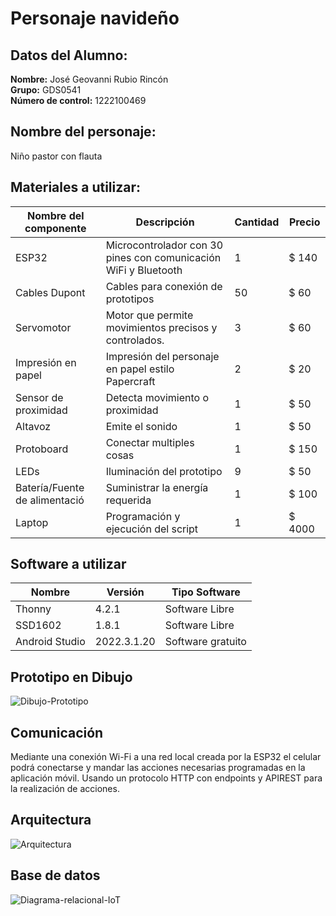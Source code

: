 # Personaje navideño

## Datos del Alumno:
**Nombre:** José Geovanni Rubio Rincón  
**Grupo:** GDS0541  
**Número de control:** 1222100469

## Nombre del personaje: 
  Niño pastor con flauta

## Materiales a utilizar:

|Nombre del componente|Descripción|Cantidad|Precio|
|-|-|-|-|
|ESP32|Microcontrolador con 30 pines con comunicación WiFi y Bluetooth|1|$ 140|
|Cables Dupont|Cables para conexión de prototipos|50|$ 60|
|Servomotor|Motor que permite movimientos precisos y controlados.|3|$ 60|
|Impresión en papel|Impresión del personaje en papel estilo Papercraft|2|$ 20|
|Sensor de proximidad|Detecta movimiento o proximidad|1|$ 50|
|Altavoz|Emite el sonido|1|$ 50|
|Protoboard|Conectar multiples cosas|1|$ 150|
|LEDs|Iluminación del prototipo|9|$ 50|
|Batería/Fuente de alimentació|Suministrar la energía requerida|1|$ 100|
|Laptop|Programación y ejecución del script|1|$ 4000|

## Software a utilizar
|Nombre|Versión|Tipo Software|
|-|-|-|
|Thonny|4.2.1|Software Libre|
|SSD1602|1.8.1|Software Libre|
|Android Studio|2022.3.1.20|Software gratuito|

## Prototipo en Dibujo
![Dibujo-Prototipo](https://github.com/GeovaDev/personajenav/assets/74116676/aedb3132-33d6-423f-9861-d0536ffa8bff)

## Comunicación
Mediante una conexión Wi-Fi a una red local creada por la ESP32 el celular podrá conectarse y mandar las acciones necesarias programadas en la aplicación móvil. Usando un protocolo HTTP con endpoints y APIREST para la realización de acciones.

## Arquitectura
![Arquitectura](https://github.com/GeovaDev/personajenav/assets/74116676/5a6ef811-e285-4335-8f82-167907455b0c)

## Base de datos
![Diagrama-relacional-IoT](https://github.com/GeovaDev/personajenav/assets/74116676/62df49c7-61e7-4cbb-8fc7-dbfca96402ab)

